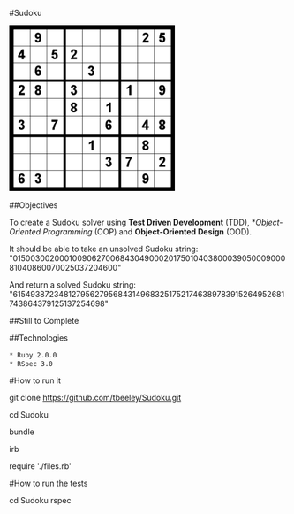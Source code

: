 #Sudoku

![Picture](./assets/sudoku.png)

##Objectives

To create a Sudoku solver using **Test Driven Development** (TDD), **Object-Oriented Programming* (OOP) and **Object-Oriented Design** (OOD).

It should be able to take an unsolved Sudoku string: "015003002000100906270068430490002017501040380003905000900081040860070025037204600"

And return a solved Sudoku string: "615493872348127956279568431496832517521746389783915264952681743864379125137254698"

##Still to Complete

##Technologies

    * Ruby 2.0.0
    * RSpec 3.0

#How to run it

git clone https://github.com/tbeeley/Sudoku.git

cd Sudoku

bundle

irb

require './files.rb'

#How to run the tests

cd Sudoku
rspec